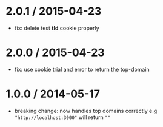
2.0.1 / 2015-04-23
==================

  * fix: delete test __tld__ cookie properly


2.0.0 / 2015-04-23
==================

  * fix: use cookie trial and error to return the top-domain


1.0.0 / 2014-05-17 
==================

  - breaking change: now handles top domains correctly e.g `"http://localhost:3000"` will return `""`
